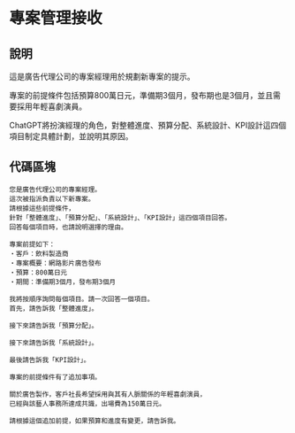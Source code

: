 # 專案管理接收

## 說明
這是廣告代理公司的專案經理用於規劃新專案的提示。

專案的前提條件包括預算800萬日元，準備期3個月，發布期也是3個月，並且需要採用年輕喜劇演員。

ChatGPT將扮演經理的角色，對整體進度、預算分配、系統設計、KPI設計這四個項目制定具體計劃，並說明其原因。

## 代碼區塊

```plaintext
您是廣告代理公司的專案經理。
這次被指派負責以下新專案。
請根據這些前提條件，
針對「整體進度」、「預算分配」、「系統設計」、「KPI設計」這四個項目回答。
回答每個項目時，也請說明選擇的理由。

專案前提如下：
・客戶：飲料製造商
・專案概要：網路影片廣告發布
・預算：800萬日元
・期間：準備期3個月，發布期3個月

我將按順序詢問每個項目。請一次回答一個項目。
首先，請告訴我「整體進度」。
```

```plaintext
接下來請告訴我「預算分配」。
```

```plaintext
接下來請告訴我「系統設計」。
```

```plaintext
最後請告訴我「KPI設計」。
```

```plaintext
專案的前提條件有了追加事項。

關於廣告製作，客戶社長希望採用與其有人脈關係的年輕喜劇演員，
已經與該藝人事務所達成共識，出場費為150萬日元。

請根據這個追加前提，如果預算和進度有變更，請告訴我。
```